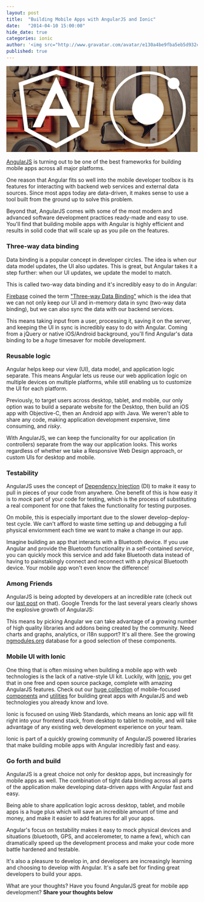 ```yaml
---
layout: post
title:  "Building Mobile Apps with AngularJS and Ionic"
date:   "2014-04-10 15:00:00"
hide_date: true
categories: ionic
author: '<img src="http://www.gravatar.com/avatar/e130a4be9fba5eb5d932c813fbe3a58d?s=48&amp;d=mm" class="author-icon"><a href="http://twitter.com/maxlynch" target="_blank">@maxlynch</a>'
published: true
---
```


<img class="showcase-image" src="/img/blog/angularjs-ionic-framework.jpg">

[AngularJS](http://angularjs.org/) is turning out to be one of the best frameworks for building mobile apps across all major platforms.

One reason that Angular fits so well into the mobile developer toolbox is its features for interacting with backend web services and external data sources. Since most apps today are data-driven, it makes sense to use a tool built from the ground up to solve this problem.

Beyond that, AngularJS comes with some of the most modern and advanced software development practices ready-made and easy to use. You'll find that building mobile apps with Angular is highly efficient and results in solid code that will scale up as you pile on the features.

### Three-way data binding

Data binding is a popular concept in developer circles. The idea is when our data model updates, the UI also updates. This is great, but Angular takes it a step further: when our UI updates, we update the model to match.

This is called two-way data binding and it's incredibly easy to do in Angular:

[Firebase](http://firebase.com/) coined the term ["Three-way Data Binding"](https://www.firebase.com/blog/2013-10-04-firebase-angular-data-binding.html) which is the idea that we can not only keep our UI and in-memory data in sync (two-way data binding), but we can also sync the data with our backend services.

This means taking input from a user, processing it, saving it on the server, and keeping the UI in sync is incredibly easy to do with Angular. Coming from a jQuery or native iOS/Android background, you'll find Angular's data binding to be a *huge* timesaver for mobile development.

### Reusable logic

Angular helps keep our view (UI), data model, and application logic separate.  This means Angular lets us reuse our web application logic on multiple devices on multiple platforms, while still enabling us to customize the UI for each platform.

Previously, to target users across desktop, tablet, and mobile, our only option was to build a separate website for the Desktop, then build an iOS app with Objective-C, then an Android app with Java. We weren't able to share any code, making application development expensive, time consuming, and *risky*.

With AngularJS, we can keep the funcionality for our application (in controllers) separate from the way our application looks. This works regardless of whether we take a Responsive Web Design approach, or custom UIs for desktop and mobile.

### Testability

AngularJS uses the concept of [Dependency Injection](http://docs.angularjs.org/guide/di) (DI) to make it easy to pull in pieces of your code from anywhere. One benefit of this is how easy it is to *mock* part of your code for testing, which is the process of substituting a real component for one that fakes the functionality for testing purposes.

On mobile, this is especially important due to the slower develop-deploy-test cycle. We can't afford to waste time setting up and debugging a full physical enviornment each time we want to make a change in our app.

Imagine building an app that interacts with a Bluetooth device. If you use Angular and provide the Bluetooth functionality in a self-contained *service*, you can quickly mock this service and add fake Bluetooth data instead of having to painstakingly connect and reconnect with a physical Bluetooth device. Your mobile app won't even know the difference!

### Among Friends

AngularJS is being adopted by developers at an incredible rate (check out our [last post](http://ionicframework.com/blog/angularjs-will-be-huge/) on that). Google Trends for the last several years clearly shows the explosive growth of AngularJS:

<script type="text/javascript" src="//www.google.com/trends/embed.js?hl=en-US&q=angularjs,+ember.js,+knockoutjs,+backbonejs&cmpt=q&content=1&cid=TIMESERIES_GRAPH_0&export=5&w=550&h=330"></script>

This means by picking Angular we can take advantage of a growing number of high quality libraries and addons being created by the community. Need charts and graphs, analytics, or i18n support? It's all there. See the growing [ngmodules.org](http://ngmodules.org/) database for a good selection of these components.

### Mobile UI with Ionic

One thing that is often missing when building a mobile app with web technologies is the lack of a native-style UI kit. Luckily, with [Ionic](/), you get that in one free and open source package, complete with amazing AngularJS features. Check out our [huge collection](/docs/) of mobile-focused [components](/docs/api/directive/ionSideMenus/) and [utilities](/docs/api/service/$ionicPopup/) for building great apps with AngularJS and web technologies you already know and love.

Ionic is focused on using Web Standards, which means an Ionic app will fit right into your frontend stack, from desktop to tablet to mobile, and will take advantage of any existing web development experience on your team.

Ionic is part of a quickly growing community of AngularJS powered libraries that make building mobile apps with Angular incredibly fast and easy. 

### Go forth and build

AngularJS is a great choice not only for desktop apps, but increasingly for mobile apps as well. The combination of tight data binding across all parts of the application make developing data-driven apps with Angular fast and easy.

Being able to share application logic across desktop, tablet, and mobile apps is a huge plus which will save an incredible amount of time and money, and make it easier to add features for all your apps.

Angular's focus on testability makes it easy to mock physical devices and situations (bluetooth, GPS, and accelerometer, to name a few), which can dramatically speed up the development process and make your code more battle hardened and testable.

It's also a pleasure to develop in, and developers are increasingly learning and choosing to develop with Angular. It's a safe bet for finding great developers to build your apps.

What are your thoughts? Have you found AngularJS great for mobile app development? **Share your thoughts below**
